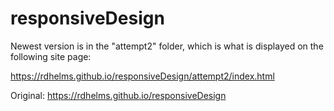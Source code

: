 # responsiveDesign

Newest version is in the "attempt2" folder, which is what is displayed on the following site page:

https://rdhelms.github.io/responsiveDesign/attempt2/index.html

Original:
https://rdhelms.github.io/responsiveDesign
